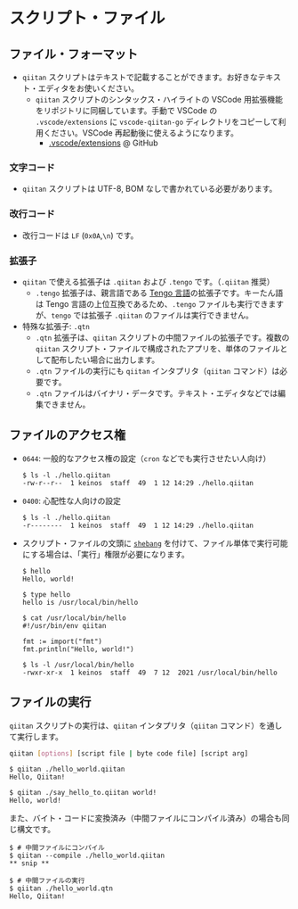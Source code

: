 # スクリプト・ファイル

## ファイル・フォーマット

- `qiitan` スクリプトはテキストで記載することができます。お好きなテキスト・エディタをお使いください。
    - `qiitan` スクリプトのシンタックス・ハイライトの VSCode 用拡張機能をリポジトリに同梱しています。手動で VSCode の `.vscode/extensions` に `vscode-qiitan-go` ディレクトリをコピーして利用ください。VSCode 再起動後に使えるようになります。
        - [.vscode/extensions](https://github.com/Qithub-BOT/Qiitan-go/tree/main/.vscode/extensions) @ GitHub

### 文字コード

- `qiitan` スクリプトは UTF-8, BOM なしで書かれている必要があります。

### 改行コード

- 改行コードは `LF` (`0x0A`,`\n`) です。

### 拡張子

- `qiitan` で使える拡張子は `.qiitan` および `.tengo` です。（`.qiitan` 推奨）
  - `.tengo` 拡張子は、親言語である [Tengo 言語](https://github.com/d5/tengo)の拡張子です。キーたん語は Tengo 言語の上位互換であるため、`.tengo` ファイルも実行できますが、`tengo` では拡張子 `.qiitan` のファイルは実行できません。
- 特殊な拡張子: `.qtn`
  - `.qtn` 拡張子は、`qiitan` スクリプトの中間ファイルの拡張子です。複数の `qiitan` スクリプト・ファイルで構成されたアプリを、単体のファイルとして配布したい場合に出力します。
  - `.qtn` ファイルの実行にも `qiitan` インタプリタ（`qiitan` コマンド）は必要です。
  - `.qtn` ファイルはバイナリ・データです。テキスト・エディタなどでは編集できません。

## ファイルのアクセス権

- `0644`: 一般的なアクセス権の設定（`cron` などでも実行させたい人向け）
    ```shellsession
    $ ls -l ./hello.qiitan
    -rw-r--r--  1 keinos  staff  49  1 12 14:29 ./hello.qiitan
    ```
- `0400`: 心配性な人向けの設定
    ```shellsession
    $ ls -l ./hello.qiitan
    -r--------  1 keinos  staff  49  1 12 14:29 ./hello.qiitan
    ```
- スクリプト・ファイルの文頭に [`shebang`](https://ja.wikipedia.org/wiki/%E3%82%B7%E3%83%90%E3%83%B3_(Unix)) を付けて、ファイル単体で実行可能にする場合は、「実行」権限が必要になります。
    ```shellsession
    $ hello
    Hello, world!

    $ type hello
    hello is /usr/local/bin/hello

    $ cat /usr/local/bin/hello
    #!/usr/bin/env qiitan

    fmt := import("fmt")
    fmt.println("Hello, world!")

    $ ls -l /usr/local/bin/hello
    -rwxr-xr-x  1 keinos  staff  49  7 12  2021 /usr/local/bin/hello
    ```

## ファイルの実行

`qiitan` スクリプトの実行は、`qiitan` インタプリタ（`qiitan` コマンド）を通して実行します。

```bash
qiitan [options] [script file | byte code file] [script arg]
```

```shellsession
$ qiitan ./hello_world.qiitan
Hello, Qiitan!

$ qiitan ./say_hello_to.qiitan world!
Hello, world!
```

また、バイト・コードに変換済み（中間ファイルにコンパイル済み）の場合も同じ構文です。

```shellsession
$ # 中間ファイルにコンパイル
$ qiitan --compile ./hello_world.qiitan
** snip **

$ # 中間ファイルの実行
$ qiitan ./hello_world.qtn
Hello, Qiitan!
```
